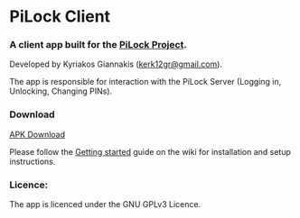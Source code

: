 # PiLock Client
### A client app built for the [PiLock Project](https://github.com/kerk12/PiLock).
Developed by Kyriakos Giannakis (kerk12gr@gmail.com).

The app is responsible for interaction with the PiLock Server (Logging in, Unlocking, Changing PINs).

### Download
[APK Download](https://cloud.kgiannakis.me/index.php/s/yIbppbhe5hBdrBE)

Please follow the [Getting started](https://github.com/kerk12/PiLockApp/wiki/Getting-Started) guide on the wiki for installation and setup instructions.

### Licence:
The app is licenced under the GNU GPLv3 Licence.